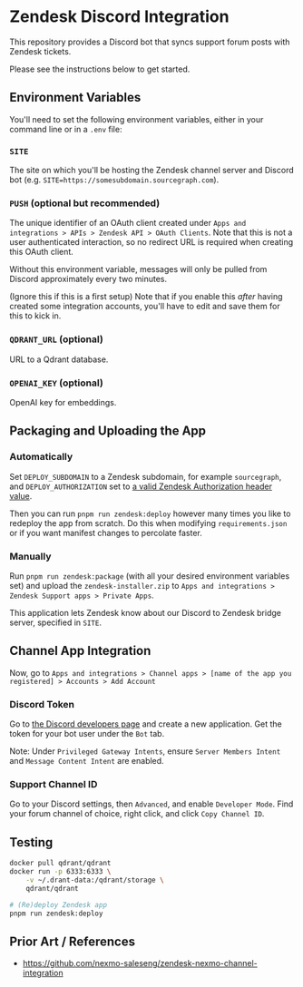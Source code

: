 # Zendesk Discord Integration

This repository provides a Discord bot that syncs support forum posts with Zendesk tickets.

Please see the instructions below to get started.

## Environment Variables

You'll need to set the following environment variables, either in your command line or in a `.env` file:

### `SITE`

The site on which you'll be hosting the Zendesk channel server and Discord bot (e.g. `SITE=https://somesubdomain.sourcegraph.com`).

### `PUSH` (optional but recommended)

The unique identifier of an OAuth client created under `Apps and integrations > APIs > Zendesk API > OAuth Clients`. Note that this is not a user authenticated interaction, so no redirect URL is required when creating this OAuth client.

Without this environment variable, messages will only be pulled from Discord approximately every two minutes.

(Ignore this if this is a first setup) Note that if you enable this *after* having created some integration accounts, you'll have to edit and save them for this to kick in.

### `QDRANT_URL` (optional)

URL to a Qdrant database.

### `OPENAI_KEY` (optional)

OpenAI key for embeddings.

## Packaging and Uploading the App

### Automatically

Set `DEPLOY_SUBDOMAIN` to a Zendesk subdomain, for example `sourcegraph`, and `DEPLOY_AUTHORIZATION` set to [a valid Zendesk Authorization header value](https://developer.zendesk.com/api-reference/introduction/security-and-auth/#api-token).

Then you can run `pnpm run zendesk:deploy` however many times you like to redeploy the app from scratch. Do this when modifying `requirements.json` or if you want manifest changes to percolate faster.

### Manually

Run `pnpm run zendesk:package` (with all your desired environment variables set) and upload the `zendesk-installer.zip` to `Apps and integrations > Zendesk Support apps > Private Apps`.

This application lets Zendesk know about our Discord to Zendesk bridge server, specified in `SITE`.

## Channel App Integration

Now, go to `Apps and integrations > Channel apps > [name of the app you registered] > Accounts > Add Account`

### Discord Token

Go to [the Discord developers page](https://discord.com/developers/applications) and create a new application. Get the token for your bot user under the `Bot` tab.

Note: Under `Privileged Gateway Intents`, ensure `Server Members Intent` and `Message Content Intent` are enabled.

### Support Channel ID

Go to your Discord settings, then `Advanced`, and enable `Developer Mode`. Find your forum channel of choice, right click, and click `Copy Channel ID`.

## Testing

```bash
docker pull qdrant/qdrant
docker run -p 6333:6333 \
    -v ~/.drant-data:/qdrant/storage \
    qdrant/qdrant

# (Re)deploy Zendesk app
pnpm run zendesk:deploy
```

## Prior Art / References

- https://github.com/nexmo-saleseng/zendesk-nexmo-channel-integration
